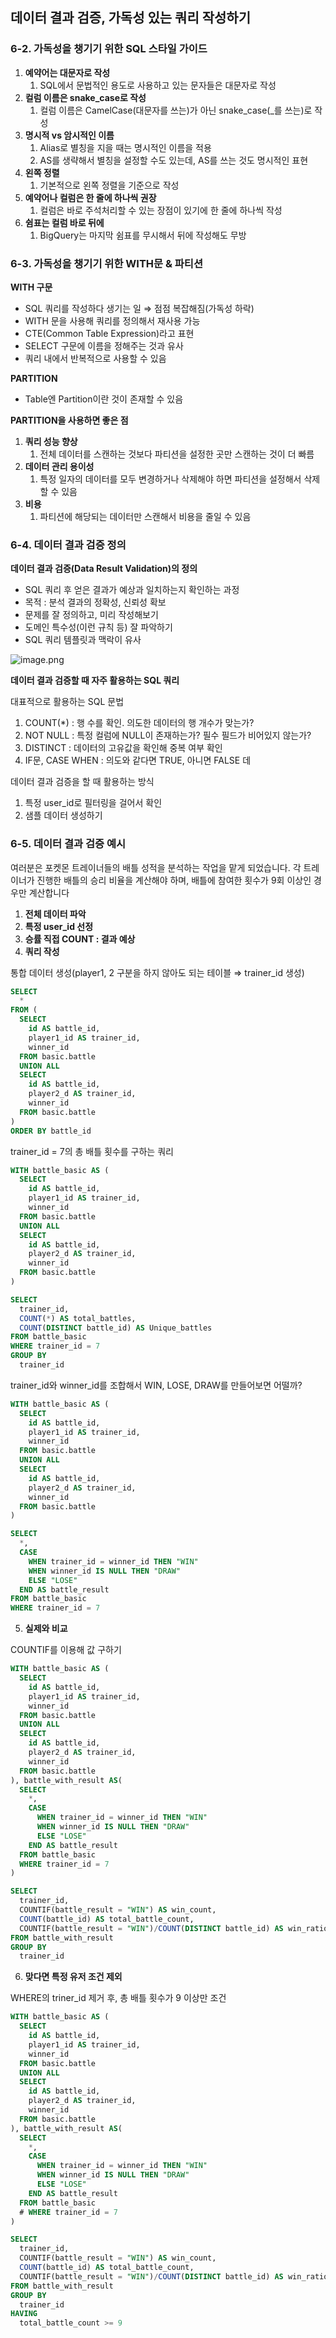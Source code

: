 ## 데이터 결과 검증, 가독성 있는 쿼리 작성하기

### 6-2. 가독성을 챙기기 위한 SQL 스타일 가이드

1. **예약어는 대문자로 작성**
    1. SQL에서 문법적인 용도로 사용하고 있는 문자들은 대문자로 작성
2. **컬럼 이름은 snake_case로 작성**
    1. 컬럼 이름은 CamelCase(대문자를 쓰는)가 아닌 snake_case(_를 쓰는)로 작성
3. **명시적 vs 암시적인 이름**
    1. Alias로 별칭을 지을 때는 명시적인 이름을 적용
    2. AS를 생략해서 별칭을 설정할 수도 있는데, AS를 쓰는 것도 명시적인 표현
4. **왼쪽 정렬**
    1. 기본적으로 왼쪽 정렬을 기준으로 작성
5. **예약어나 컬럼은 한 줄에 하나씩 권장**
    1. 컬럼은 바로 주석처리할 수 있는 장점이 있기에 한 줄에 하나씩 작성
6. **쉼표는 컬럼 바로 뒤에**
    1. BigQuery는 마지막 쉼표를 무시해서 뒤에 작성해도 무방

### 6-3. 가독성을 챙기기 위한 WITH문 & 파티션

**WITH 구문**

- SQL 쿼리를 작성하다 생기는 일 ⇒ 점점 복잡해짐(가독성 하락)
- WITH 문을 사용해 쿼리를 정의해서 재사용 가능
- CTE(Common Table Expression)라고 표현
- SELECT 구문에 이름을 정해주는 것과 유사
- 쿼리 내에서 반복적으로 사용할 수 있음

**PARTITION**

- Table엔 Partition이란 것이 존재할 수 있음

**PARTITION을 사용하면 좋은 점**

1. **쿼리 성능 향상**
    1. 전체 데이터를 스캔하는 것보다 파티션을 설정한 곳만 스캔하는 것이 더 빠름
2. **데이터 관리 용이성**
    1. 특정 일자의 데이터를 모두 변경하거나 삭제해야 하면 파티션을 설정해서 삭제할 수 있음
3. **비용**
    1. 파티션에 해당되는 데이터만 스캔해서 비용을 줄일 수 있음

### 6-4. 데이터 결과 검증 정의

**데이터 결과 검증(Data Result Validation)의 정의**

- SQL 쿼리 후 얻은 결과가 예상과 일치하는지 확인하는 과정
- 목적 : 분석 결과의 정확성, 신뢰성 확보
- 문제를 잘 정의하고, 미리 작성해보기
- 도메인 특수성(이런 규칙 등) 잘 파악하기
- SQL 쿼리 템플릿과 맥락이 유사

![image.png](../SQL/image/Section_7/6-4.jpg)

**데이터 결과 검증할 때 자주 활용하는 SQL 쿼리**

대표적으로 활용하는 SQL 문법

1.  COUNT(*) : 행 수를 확인. 의도한 데이터의 행 개수가 맞는가?
2.  NOT NULL : 특정 컬럼에 NULL이 존재하는가? 필수 필드가 비어있지 않는가?
3.  DISTINCT : 데이터의 고유값을 확인해 중복 여부 확인
4.  IF문, CASE WHEN : 의도와 같다면 TRUE, 아니면 FALSE
데

데이터 결과 검증을 할 때 활용하는 방식

1. 특정 user_id로 필터링을 걸어서 확인
2. 샘플 데이터 생성하기

### 6-5. 데이터 결과 검증 예시

여러분은 포켓몬 트레이너들의 배틀 성적을 분석하는 작업을 맡게 되었습니다. 각 트레이너가 진행한 배틀의 승리 비율을 계산해야 하며, 배틀에 참여한 횟수가 9회 이상인 경우만 계산합니다

1. **전체 데이터 파악**
2. **특정 user_id 선정**
3. **승률 직접 COUNT : 결과 예상**
4. **쿼리 작성**

통합 데이터 생성(player1, 2 구분을 하지 않아도 되는 테이블 ⇒ trainer_id 생성)

```sql
SELECT
  *
FROM (
  SELECT
    id AS battle_id,
    player1_id AS trainer_id,
    winner_id
  FROM basic.battle
  UNION ALL
  SELECT
    id AS battle_id,
    player2_d AS trainer_id,
    winner_id
  FROM basic.battle
)
ORDER BY battle_id
```

trainer_id = 7의 총 배틀 횟수를 구하는 쿼리

```sql
WITH battle_basic AS (
  SELECT
    id AS battle_id,
    player1_id AS trainer_id,
    winner_id
  FROM basic.battle
  UNION ALL
  SELECT
    id AS battle_id,
    player2_d AS trainer_id,
    winner_id
  FROM basic.battle
)

SELECT
  trainer_id,
  COUNT(*) AS total_battles,
  COUNT(DISTINCT battle_id) AS Unique_battles
FROM battle_basic
WHERE trainer_id = 7
GROUP BY
  trainer_id
```

trainer_id와 winner_id를 조합해서 WIN, LOSE, DRAW를 만들어보면 어떨까?

```sql
WITH battle_basic AS (
  SELECT
    id AS battle_id,
    player1_id AS trainer_id,
    winner_id
  FROM basic.battle
  UNION ALL
  SELECT
    id AS battle_id,
    player2_d AS trainer_id,
    winner_id
  FROM basic.battle
)

SELECT
  *,
  CASE
    WHEN trainer_id = winner_id THEN "WIN"
    WHEN winner_id IS NULL THEN "DRAW"
    ELSE "LOSE"
  END AS battle_result
FROM battle_basic
WHERE trainer_id = 7
```

5. **실제와 비교**

COUNTIF를 이용해 값 구하기

```sql
WITH battle_basic AS (
  SELECT
    id AS battle_id,
    player1_id AS trainer_id,
    winner_id
  FROM basic.battle
  UNION ALL
  SELECT
    id AS battle_id,
    player2_d AS trainer_id,
    winner_id
  FROM basic.battle
), battle_with_result AS(
  SELECT
    *,
    CASE
      WHEN trainer_id = winner_id THEN "WIN"
      WHEN winner_id IS NULL THEN "DRAW"
      ELSE "LOSE"
    END AS battle_result
  FROM battle_basic
  WHERE trainer_id = 7
)

SELECT
  trainer_id,
  COUNTIF(battle_result = "WIN") AS win_count,
  COUNT(battle_id) AS total_battle_count,
  COUNTIF(battle_result = "WIN")/COUNT(DISTINCT battle_id) AS win_ratio
FROM battle_with_result
GROUP BY
  trainer_id
```

6. **맞다면 특정 유저 조건 제외**

WHERE의 triner_id 제거 후, 총 배틀 횟수가 9 이상만 조건

```sql
WITH battle_basic AS (
  SELECT
    id AS battle_id,
    player1_id AS trainer_id,
    winner_id
  FROM basic.battle
  UNION ALL
  SELECT
    id AS battle_id,
    player2_d AS trainer_id,
    winner_id
  FROM basic.battle
), battle_with_result AS(
  SELECT
    *,
    CASE
      WHEN trainer_id = winner_id THEN "WIN"
      WHEN winner_id IS NULL THEN "DRAW"
      ELSE "LOSE"
    END AS battle_result
  FROM battle_basic
  # WHERE trainer_id = 7
)

SELECT
  trainer_id,
  COUNTIF(battle_result = "WIN") AS win_count,
  COUNT(battle_id) AS total_battle_count,
  COUNTIF(battle_result = "WIN")/COUNT(DISTINCT battle_id) AS win_ratio
FROM battle_with_result
GROUP BY
  trainer_id
HAVING
  total_battle_count >= 9
```